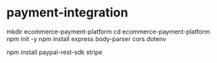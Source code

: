 # payment-integration

mkdir ecommerce-payment-platform
cd ecommerce-payment-platform
npm init -y
npm install express body-parser cors dotenv

npm install paypal-rest-sdk stripe
